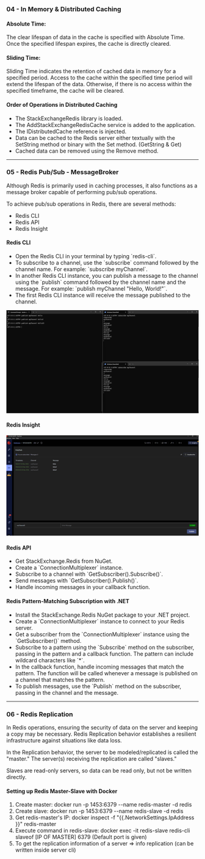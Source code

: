 <h3>04 - In Memory & Distributed Caching</h3>

<h4>Absolute Time:</h4>
<p>The clear lifespan of data in the cache is specified with Absolute Time. Once the specified lifespan expires, the cache is directly cleared.</p>

<h4>Sliding Time:</h4>
<p>Sliding Time indicates the retention of cached data in memory for a specified period. Access to the cache within the specified time period will extend the lifespan of the data. Otherwise, if there is no access within the specified timeframe, the cache will be cleared.</p>

<h4>Order of Operations in Distributed Caching</h4>

<ul>
    <li>The StackExchangeRedis library is loaded.</li>
    <li>The AddStackExchangeRedisCache service is added to the application.</li>
    <li>The IDistributedCache reference is injected.</li>
    <li>Data can be cached to the Redis server either textually with the SetString method or binary with the Set method. (GetString & Get)</li>
    <li>Cached data can be removed using the Remove method.</li>
</ul>

<hr>

<h3>05 - Redis Pub/Sub - MessageBroker </h3>

<p>Although Redis is primarily used in caching processes, it also functions as a message broker capable of performing pub/sub operations.</p>
<p>To achieve pub/sub operations in Redis, there are several methods:</p>

<ul>
    <li>Redis CLI</li>
    <li>Redis API</li>
    <li>Redis Insight</li>
</ul>

<h4>Redis CLI</h4>

<ul>
    <li>Open the Redis CLI in your terminal by typing `redis-cli`.</li>
    <li>To subscribe to a channel, use the `subscribe` command followed by the channel name. For example: `subscribe myChannel`.</li>
    <li>In another Redis CLI instance, you can publish a message to the channel using the `publish` command followed by the channel name and the message. For example: `publish myChannel "Hello, World!"`.</li>
    <li>The first Redis CLI instance will receive the message published to the channel.</li>
</ul>

<img src="https://github.com/hakanyavaseng/Redis-Notes/blob/main/Screenshots/Redis_CLI.png?raw=true"/>

<h4>Redis Insight</h4>

<img src="https://github.com/hakanyavaseng/Redis-Notes/blob/main/Screenshots/Redis_Insight_Pub-Sub.png?raw=true"/>

<h4>Redis API</h4>

<ul>
    <li>Get StackExchange.Redis from NuGet.</li>
    <li>Create a `ConnectionMultiplexer` instance.</li>
    <li>Subscribe to a channel with `GetSubscriber().Subscribe()`.</li>
    <li>Send messages with `GetSubscriber().Publish()`.</li>
    <li>Handle incoming messages in your callback function.</li>
</ul>

<h4>Redis Pattern-Matching Subscription with .NET</h4>

<ul>
    <li>Install the StackExchange.Redis NuGet package to your .NET project.</li>
    <li>Create a `ConnectionMultiplexer` instance to connect to your Redis server.</li>
    <li>Get a subscriber from the `ConnectionMultiplexer` instance using the `GetSubscriber()` method.</li>
    <li>Subscribe to a pattern using the `Subscribe` method on the subscriber, passing in the pattern and a callback function. The pattern can include wildcard characters like `*`.</li>
    <li>In the callback function, handle incoming messages that match the pattern. The function will be called whenever a message is published on a channel that matches the pattern.</li>
    <li>To publish messages, use the `Publish` method on the subscriber, passing in the channel and the message.</li>
</ul>

<hr>

<h3>06 - Redis Replication</h3>

<p>In Redis operations, ensuring the security of data on the server and keeping a copy may be necessary. Redis Replication behavior establishes a resilient infrastructure against situations like data loss.</p>

<p>In the Replication behavior, the server to be modeled/replicated is called the "master." The server(s) receiving the replication are called "slaves."</p>

<p>Slaves are read-only servers, so data can be read only, but not be written directly.</p>

<h4>Setting up Redis Master-Slave with Docker</h4>

<ol>
    <li>Create master: docker run -p 1453:6379 --name redis-master -d redis</li> 
    <li>Create slave: docker run -p 1453:6379 --name redis-slave -d redis</li>
    <li>Get redis-master's IP: docker inspect -f "{{.NetworkSettings.IpAddress }}" redis-master</li>
    <li>Execute command in redis-slave: docker exec -it redis-slave redis-cli slaveof [IP OF MASTER] 6379 (Default port is given)</li>  
    <li>To get the replication information of a server => info replication (can be written inside server cli) </li>
</ol>







